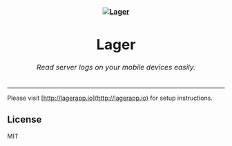 <h3 align="center">
  <a href="https://github.com/LagerApp/Lager">
    <img src="http://i.imgur.com/akSDI6o.png" alt="Lager" />
  </a>
  <div align="center">
    <h1>Lager</h1>
    <h6>Read server logs on your mobile devices easily.</h6>
  </div>
</h3>

------

Please visit [http://lagerapp.io](http://lagerapp.io) for setup instructions.

## License
MIT

